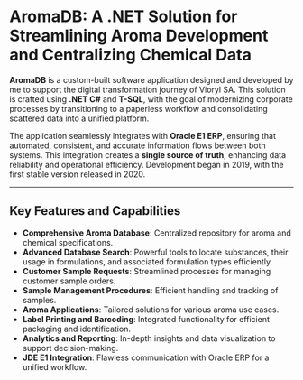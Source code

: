 # AromaDB: A .NET Solution for Streamlining Aroma Development and Centralizing Chemical Data

**AromaDB** is a custom-built software application designed and developed by me to support the digital transformation journey of Vioryl SA. This solution is crafted using **.NET C#** and **T-SQL**, with the goal of modernizing corporate processes by transitioning to a paperless workflow and consolidating scattered data into a unified platform.

The application seamlessly integrates with **Oracle E1 ERP**, ensuring that automated, consistent, and accurate information flows between both systems. This integration creates a **single source of truth**, enhancing data reliability and operational efficiency. Development began in 2019, with the first stable version released in 2020.

---

## **Key Features and Capabilities**

- **Comprehensive Aroma Database**: Centralized repository for aroma and chemical specifications.
- **Advanced Database Search**: Powerful tools to locate substances, their usage in formulations, and associated formulation types efficiently.
- **Customer Sample Requests**: Streamlined processes for managing customer sample orders.
- **Sample Management Procedures**: Efficient handling and tracking of samples.
- **Aroma Applications**: Tailored solutions for various aroma use cases.
- **Label Printing and Barcoding**: Integrated functionality for efficient packaging and identification.
- **Analytics and Reporting**: In-depth insights and data visualization to support decision-making.
- **JDE E1 Integration**: Flawless communication with Oracle ERP for a unified workflow.
